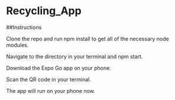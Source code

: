 # Recycling_App


##Instructions

Clone the repo and run npm install to get all of the necessary node modules.

Navigate to the directory in your terminal and npm start.

Download the Expo Go app on your phone.

Scan the QR code in your terminal.

The app will run on your phone now.

